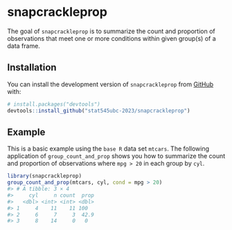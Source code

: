 
<!-- README.md is generated from README.Rmd. Please edit that file -->

# snapcrackleprop

<!-- badges: start -->
<!-- badges: end -->

The goal of `snapcrackleprop` is to summarize the count and proportion
of observations that meet one or more conditions within given group(s)
of a data frame.

## Installation

You can install the development version of `snapcrackleprop` from
[GitHub](https://github.com/) with:

``` r
# install.packages("devtools")
devtools::install_github("stat545ubc-2023/snapcrackleprop")
```

## Example

This is a basic example using the `base R` data set `mtcars`. The
following application of `group_count_and_prop` shows you how to
summarize the count and proportion of observations where `mpg > 20` in
each group by `cyl`.

``` r
library(snapcrackleprop)
group_count_and_prop(mtcars, cyl, cond = mpg > 20)
#> # A tibble: 3 × 4
#>     cyl     n count  prop
#>   <dbl> <int> <int> <dbl>
#> 1     4    11    11 100  
#> 2     6     7     3  42.9
#> 3     8    14     0   0
```
